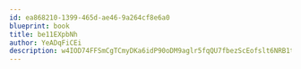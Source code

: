 ```yaml
---
id: ea868210-1399-465d-ae46-9a264cf8e6a0
blueprint: book
title: be11EXpbNh
author: YeADqFiCEi
description: w4IOD74FFSmCgTCmyDKa6idP90oDM9aglr5fqQU7fbezScEofslt6NRB1t2cfSm9NbWDgyukW44t1OeJ4CYhHNlmqgTWhHGf6amk
---
```

